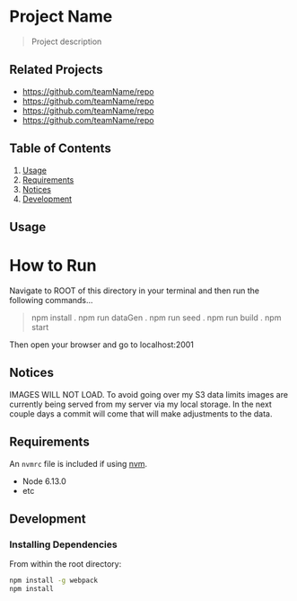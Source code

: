# Project Name

> Project description

## Related Projects

  - https://github.com/teamName/repo
  - https://github.com/teamName/repo
  - https://github.com/teamName/repo
  - https://github.com/teamName/repo

## Table of Contents

1. [Usage](#Usage)
1. [Requirements](#requirements)
1. [Notices](#notices)
1. [Development](#development)

## Usage


# How to Run 
Navigate to ROOT of this directory in your terminal and then run the following commands...

>npm install . 
>npm run dataGen . 
>npm run seed . 
>npm run build . 
>npm start  

Then open your browser and go to localhost:2001

## Notices
IMAGES WILL NOT LOAD. To avoid going over my S3 data limits images are currently being served from my server via my local storage. In the next couple days a commit will come that will make adjustments to the data.

## Requirements

An `nvmrc` file is included if using [nvm](https://github.com/creationix/nvm).

- Node 6.13.0
- etc

## Development

### Installing Dependencies

From within the root directory:

```sh
npm install -g webpack
npm install
```

